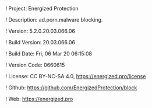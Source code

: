 ! Project: Energized Protection

! Description: ad.porn.malware blocking.

! Version: 5.2.0.20.03.066.06

! Build Version: 20.03.066.06

! Build Date: Fri, 06 Mar 20 06:15:08

! Version Code: 0660615

! License: CC BY-NC-SA 4.0, https://energized.pro/license

! Github: https://github.com/EnergizedProtection/block

! Web: https://energized.pro
